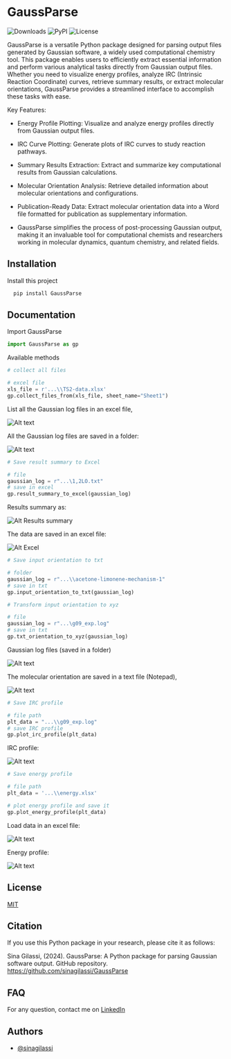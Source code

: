 # GaussParse

![Downloads](https://img.shields.io/pypi/dm/GaussParse) ![PyPI](https://img.shields.io/pypi/v/GaussParse) ![License](https://img.shields.io/pypi/l/GaussParse)

GaussParse is a versatile Python package designed for parsing output files generated by Gaussian software, a widely used computational chemistry tool. This package enables users to efficiently extract essential information and perform various analytical tasks directly from Gaussian output files. Whether you need to visualize energy profiles, analyze IRC (Intrinsic Reaction Coordinate) curves, retrieve summary results, or extract molecular orientations, GaussParse provides a streamlined interface to accomplish these tasks with ease.

Key Features:

* Energy Profile Plotting: Visualize and analyze energy profiles directly from Gaussian  output files.

* IRC Curve Plotting: Generate plots of IRC curves to study reaction pathways.
    
* Summary Results Extraction: Extract and summarize key computational results from Gaussian calculations.
    
* Molecular Orientation Analysis: Retrieve detailed information about molecular orientations and configurations.
    
* Publication-Ready Data: Extract molecular orientation data into a Word file formatted for publication as supplementary information.
    
* GaussParse simplifies the process of post-processing Gaussian output, making it an invaluable tool for computational chemists and researchers working in molecular dynamics, quantum chemistry, and related fields.

## Installation

Install this project

```bash
  pip install GaussParse
```
    
## Documentation

Import GaussParse

```python
import GaussParse as gp
```

Available methods

```python
# collect all files

# excel file
xls_file = r'...\\TS2-data.xlsx'
gp.collect_files_from(xls_file, sheet_name="Sheet1")

```

List all the Gaussian log files in an excel file,

![Alt text](https://drive.google.com/uc?export=view&id=1AM39B_p5YQKXObORiOvS_4jJnLwqmFsk)

All the Gaussian log files are saved in a folder:

![Alt text](https://drive.google.com/uc?export=view&id=1AJOlypBssDNATqbu4tyjszC1rUJJlqEZ)

```python
# Save result summary to Excel

# file
gaussian_log = r"...\1,2LO.txt"
# save in excel
gp.result_summary_to_excel(gaussian_log)
```

Results summary as:

![Alt Results summary](https://drive.google.com/uc?export=view&id=1A1aKcymJ9_W0m5L1Q7lnV8QqR1_igFf2)

The data are saved in an excel file:

![Alt Excel](https://drive.google.com/uc?export=view&id=1A8m0DQuJULAtnL7J3802LvmLOuasdben)

```python
# Save input orientation to txt

# folder
gaussian_log = r"...\\acetone-limonene-mechanism-1"
# save in txt
gp.input_orientation_to_txt(gaussian_log)

# Transform input orientation to xyz

# file
gaussian_log = r"...\g09_exp.log"
# save in txt
gp.txt_orientation_to_xyz(gaussian_log)

```

Gaussian log files (saved in a folder)

![Alt text](https://drive.google.com/uc?export=view&id=1AJOlypBssDNATqbu4tyjszC1rUJJlqEZ)

The molecular orientation are saved in a text file (Notepad), 

![Alt text](https://drive.google.com/uc?export=view&id=1AKZW9ZPGlUAHVguPnRrsSTnKrjB3RLO0)

```python
# Save IRC profile

# file path
plt_data = "...\\g09_exp.log"
# save IRC profile
gp.plot_irc_profile(plt_data)

```

IRC profile:

![Alt text](https://drive.google.com/uc?export=view&id=19qDj4djcjeooLGxhvWLfEK_9rgZIsOXA)

```python
# Save energy profile

# file path
plt_data = '...\\energy.xlsx'

# plot energy profile and save it
gp.plot_energy_profile(plt_data)
```   

Load data in an excel file:

![Alt text](https://drive.google.com/uc?export=view&id=19rKQlVjmXW3IPQYryzIUH-pjsCQVH-3e)

Energy profile:

![Alt text](https://drive.google.com/uc?export=view&id=19yZCJRZEzCZOJQesjXFCYAgfyz7kX5vd)

## License

[MIT](https://choosealicense.com/licenses/mit/)

## Citation

If you use this Python package in your research, please cite it as follows:

Sina Gilassi, (2024). GaussParse: A Python package for parsing Gaussian software output. GitHub repository. https://github.com/sinagilassi/GaussParse

## FAQ

For any question, contact me on [LinkedIn](https://www.linkedin.com/in/sina-gilassi/) 


## Authors

- [@sinagilassi](https://www.github.com/sinagilassi)

